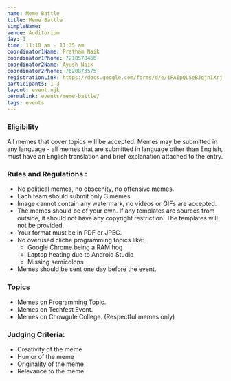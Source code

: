 ```yaml
---
name: Meme Battle
title: Meme Battle
simpleName:
venue: Auditorium
day: 1
time: 11:10 am - 11:35 am
coordinator1Name: Pratham Naik
coordinator1Phone: 7218578466
coordinator2Name: Ayush Naik
coordinator2Phone: 7620873575
registrationLink: https://docs.google.com/forms/d/e/1FAIpQLSeBJqjnIXrj_fM2PvjQMDkw9si-wZObNu8vYZjmIT1I39q1AA/viewform?usp=sf_link
participants: 1-3
layout: event.njk
permalink: events/meme-battle/
tags: events
---
```


### Eligibility

All memes that cover topics will be accepted. Memes may be submitted in any language - all memes that are submitted in language other than English, must have an English translation and brief explanation attached to the entry.

### Rules and Regulations :

- No political memes, no obscenity, no offensive memes.
- Each team should submit only 3 memes.
- Image cannot contain any watermark, no videos or GIFs are accepted.
- The memes should be of your own. If any templates are sources from outside, it should not have any copyright restriction. The templates will not be provided.
- Your format must be in PDF or JPEG.
- No overused cliche programming topics like:
  - Google Chrome being a RAM hog
  - Laptop heating due to Android Studio
  - Missing semicolons
- Memes should be sent one day before the event.

### Topics

- Memes on Programming Topic.
- Memes on Techfest Event.
- Memes on Chowgule College. (Respectful memes only)

### Judging Criteria:

- Creativity of the meme
- Humor of the meme
- Originality of the meme
- Relevance to the meme
